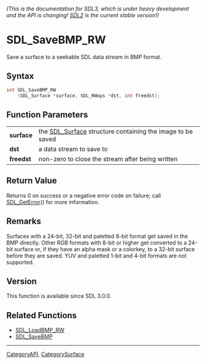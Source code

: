 ###### (This is the documentation for SDL3, which is under heavy development and the API is changing! [SDL2](https://wiki.libsdl.org/SDL2/) is the current stable version!)
# SDL_SaveBMP_RW

Save a surface to a seekable SDL data stream in BMP format.

## Syntax

```c
int SDL_SaveBMP_RW
    (SDL_Surface *surface, SDL_RWops *dst, int freedst);

```

## Function Parameters

|                 |                                                                           |
| --------------- | ------------------------------------------------------------------------- |
| **surface**     | the [SDL_Surface](SDL_Surface) structure containing the image to be saved |
| **dst**         | a data stream to save to                                                  |
| **freedst**     | non-zero to close the stream after being written                          |

## Return Value

Returns 0 on success or a negative error code on failure; call
[SDL_GetError](SDL_GetError)() for more information.

## Remarks

Surfaces with a 24-bit, 32-bit and paletted 8-bit format get saved in the
BMP directly. Other RGB formats with 8-bit or higher get converted to a
24-bit surface or, if they have an alpha mask or a colorkey, to a 32-bit
surface before they are saved. YUV and paletted 1-bit and 4-bit formats are
not supported.

## Version

This function is available since SDL 3.0.0.

## Related Functions

* [SDL_LoadBMP_RW](SDL_LoadBMP_RW)
* [SDL_SaveBMP](SDL_SaveBMP)

----
[CategoryAPI](CategoryAPI), [CategorySurface](CategorySurface)

